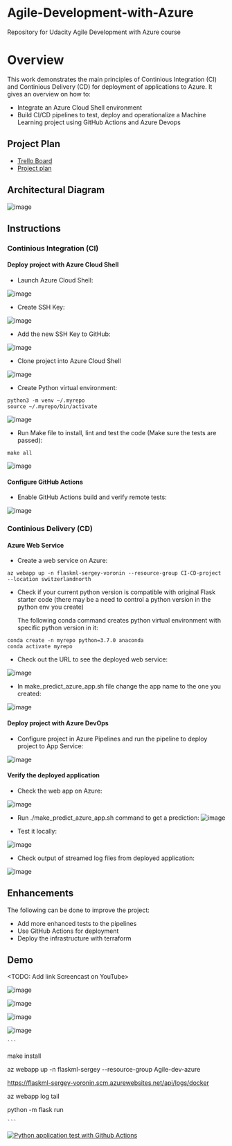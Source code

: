 # Agile-Development-with-Azure

Repository for Udacity Agile Development with Azure course

# Overview

This work demonstrates the main principles of Continious Integration (CI) and Continious Delivery (CD) for deployment of applications to Azure.
It gives an overview on how to:
- Integrate an Azure Cloud Shell environment
- Build CI/CD pipelines to test, deploy and operationalize a Machine Learning project using GitHub Actions and Azure Devops

## Project Plan

- [Trello Board](https://trello.com/b/9iA3AR5T/agile-development-with-azure)
- [Project plan](Project_Plan.xlsx)

## Architectural Diagram

![image](https://user-images.githubusercontent.com/6615388/199479413-f75eb9d4-1eb8-459f-a0d9-5b97bbbfafef.png)

## Instructions

### Continious Integration (CI)

#### Deploy project with Azure Cloud Shell

- Launch Azure Cloud Shell:

![image](https://user-images.githubusercontent.com/6615388/194607871-9ae2cae2-bcec-4ad1-9912-a5618975da77.png)

- Create SSH Key:

![image](https://user-images.githubusercontent.com/6615388/194612011-3708acef-596d-4f7d-a6bc-918458b1ca9a.png)

- Add the new SSH Key to GitHub:

![image](https://user-images.githubusercontent.com/6615388/194612799-69829d4a-003d-43b3-a213-6094e4033e81.png)

- Clone project into Azure Cloud Shell

![image](https://user-images.githubusercontent.com/6615388/194612997-345510c2-7342-4bac-8b40-92bd1c0a5c26.png)

- Create Python virtual environment:

```
python3 -m venv ~/.myrepo
source ~/.myrepo/bin/activate
```

![image](https://user-images.githubusercontent.com/6615388/194618857-a4b45e62-fa76-4239-9ea4-bdc1314e47fb.png)

- Run Make file to install, lint and test the code (Make sure the tests are passed):

```
make all
```

![image](https://user-images.githubusercontent.com/6615388/194621718-e9137290-0b11-49d6-b2fa-5c5eedb9d51a.png)

#### Configure GitHub Actions

- Enable GitHub Actions build and verify remote tests:

![image](https://user-images.githubusercontent.com/6615388/194672606-5489b076-e93f-436c-804f-97bcbce2b41f.png)

### Continious Delivery (CD)

#### Azure Web Service

- Create a web service on Azure:

```
az webapp up -n flaskml-sergey-voronin --resource-group CI-CD-project --location switzerlandnorth
```
- Check if your current python version is compatible with original Flask starter code (there may be a need to control a python version in the python env you create)
  
  The following conda command creates python virtual environment with specific python version in it:

```
conda create -n myrepo python=3.7.0 anaconda
conda activate myrepo
``` 
  
- Check out the URL to see the deployed web service:

![image](https://user-images.githubusercontent.com/6615388/194759003-6b65ad8c-f37e-4ec7-b0c6-f81ce6afa97d.png)

- In make_predict_azure_app.sh file change the app name to the one you created:

![image](https://user-images.githubusercontent.com/6615388/199498429-fbdc8c85-839c-4b2e-83c6-e4358c0ff76d.png)

#### Deploy project with Azure DevOps

- Configure project in Azure Pipelines and run the pipeline to deploy project to App Service:

![image](https://user-images.githubusercontent.com/6615388/194761457-676aa46b-443b-41a1-932e-427f26e9b129.png)

#### Verify the deployed application

- Check the web app on Azure:

![image](https://user-images.githubusercontent.com/6615388/194767472-0813a0b6-6e36-4070-83e4-53eee59d1de8.png)

- Run ./make_predict_azure_app.sh command to get a prediction:
![image](https://user-images.githubusercontent.com/6615388/194758522-3406470d-1cf5-468d-84e5-7bb97f17b6ff.png)

- Test it locally:

![image](https://user-images.githubusercontent.com/6615388/194758575-272327cc-ee35-4696-916c-38f430f09d78.png)

- Check output of streamed log files from deployed application:

![image](https://user-images.githubusercontent.com/6615388/194759433-222aa845-d8e1-40f9-928b-2682f2a35471.png)

## Enhancements

The following can be done to improve the project:

- Add more enhanced tests to the pipelines
- Use GitHub Actions for deployment
- Deploy the infrastructure with terraform

## Demo

<TODO: Add link Screencast on YouTube>

![image](https://user-images.githubusercontent.com/6615388/194730741-112e798f-3c2b-4b54-954f-efbbc6cdc6f3.png)



![image](https://user-images.githubusercontent.com/6615388/194758804-401df7ca-0a5a-4758-bcd1-1d9f3900acde.png)

![image](https://user-images.githubusercontent.com/6615388/194759531-5a46fcf9-d84f-4c75-8514-9fbf5694d43e.png)

![image](https://user-images.githubusercontent.com/6615388/194761847-e7a71fc1-1fcb-4fa5-9ba2-d57ac53b06f9.png)

    ```



make install

az webapp up -n flaskml-sergey --resource-group Agile-dev-azure

https://flaskml-sergey-voronin.scm.azurewebsites.net/api/logs/docker

az webapp log tail

python -m flask run

    ```

[![Python application test with Github Actions](https://github.com/svvoronin/Agile-Development-with-Azure/actions/workflows/pythonapp.yml/badge.svg?branch=main&event=deployment_status)](https://github.com/svvoronin/Agile-Development-with-Azure/actions/workflows/pythonapp.yml)
